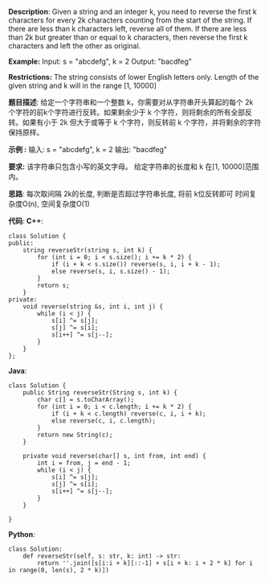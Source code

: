 __Description__:
Given a string and an integer k, you need to reverse the first k characters for every 2k characters counting from the start of the string. If there are less than k characters left, reverse all of them. If there are less than 2k but greater than or equal to k characters, then reverse the first k characters and left the other as original.

__Example:__
Input: s = "abcdefg", k = 2
Output: "bacdfeg"

__Restrictions:__
The string consists of lower English letters only.
Length of the given string and k will in the range [1, 10000]

__题目描述__:
给定一个字符串和一个整数 k，你需要对从字符串开头算起的每个 2k 个字符的前k个字符进行反转。如果剩余少于 k 个字符，则将剩余的所有全部反转。如果有小于 2k 但大于或等于 k 个字符，则反转前 k 个字符，并将剩余的字符保持原样。

__示例 :__
输入: s = "abcdefg", k = 2
输出: "bacdfeg"

__要求:__
该字符串只包含小写的英文字母。
给定字符串的长度和 k 在[1, 10000]范围内。

__思路__:
每次取间隔 2k的长度, 判断是否超过字符串长度, 将前 k位反转即可
时间复杂度O(n), 空间复杂度O(1)

__代码__:
__C++__:
```
class Solution {
public:
    string reverseStr(string s, int k) {
        for (int i = 0; i < s.size(); i += k * 2) {
            if (i + k < s.size()) reverse(s, i, i + k - 1);
            else reverse(s, i, s.size() - 1);
        }
        return s;
    }
private:
    void reverse(string &s, int i, int j) {
        while (i < j) {
            s[i] ^= s[j];
            s[j] ^= s[i];
            s[i++] ^= s[j--];
        }
    }
};
```

__Java__:
```
class Solution {
    public String reverseStr(String s, int k) {
        char c[] = s.toCharArray();
        for (int i = 0; i < c.length; i += k * 2) {
            if (i + k < c.length) reverse(c, i, i + k);
            else reverse(c, i, c.length);
        }
        return new String(c);
    }

    private void reverse(char[] s, int from, int end) {
        int i = from, j = end - 1;
        while (i < j) {
            s[i] ^= s[j];
            s[j] ^= s[i];
            s[i++] ^= s[j--];
        }
    }

}
```

__Python__:
```
class Solution:
    def reverseStr(self, s: str, k: int) -> str:
        return ''.join([s[i:i + k][::-1] + s[i + k: i + 2 * k] for i in range(0, len(s), 2 * k)])
```
